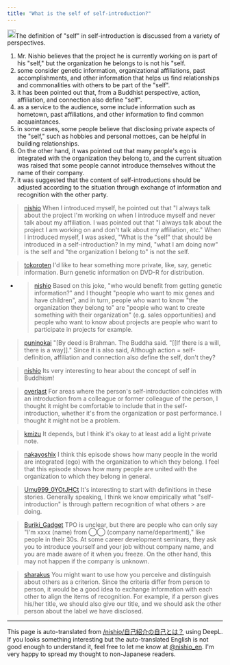 ```yaml
---
title: "What is the self of self-introduction?"
---
```


<img src='https://scrapbox.io/api/pages/nishio-en/claude/icon' alt='claude.icon' height="19.5"/>The definition of "self" in self-introduction is discussed from a variety of perspectives.
1. Mr. Nishio believes that the project he is currently working on is part of his "self," but the organization he belongs to is not his "self.
2. some consider genetic information, organizational affiliations, past accomplishments, and other information that helps us find relationships and commonalities with others to be part of the "self".
3. it has been pointed out that, from a Buddhist perspective, action, affiliation, and connection also define "self".
4. as a service to the audience, some include information such as hometown, past affiliations, and other information to find common acquaintances.
5. in some cases, some people believe that disclosing private aspects of the "self," such as hobbies and personal mottoes, can be helpful in building relationships.
6. On the other hand, it was pointed out that many people's ego is integrated with the organization they belong to, and the current situation was raised that some people cannot introduce themselves without the name of their company.
7. it was suggested that the content of self-introductions should be adjusted according to the situation through exchange of information and recognition with the other party.

> [nishio](https://twitter.com/nishio/status/1779201129185964298/quick_promote_web/intro) When I introduced myself, he pointed out that "I always talk about the project I'm working on when I introduce myself and never talk about my affiliation. I was pointed out that "I always talk about the project I am working on and don't talk about my affiliation, etc." When I introduced myself, I was asked, "What is the "self" that should be introduced in a self-introduction? In my mind, "what I am doing now" is the self and "the organization I belong to" is not the self.

> [tokoroten](https://twitter.com/tokoroten/status/1779228011822514642) I'd like to hear something more private, like, say, genetic information.
>  Burn genetic information on DVD-R for distribution.
- > [nishio](https://twitter.com/nishio/status/1779305728404287809) Based on this joke, "who would benefit from getting genetic information?" and I thought "people who want to mix genes and have children", and in turn, people who want to know "the organization they belong to" are "people who want to create something with their organization" (e.g. sales opportunities) and people who want to know about projects are people who want to participate in projects for example.

> [puninokai](https://twitter.com/puninokai/status/1779315653515899099) "[By deed is Brahman. The Buddha said.
>  "[[If there is a will, there is a way]]." Since it is also said,
>  Although action = self-definition, affiliation and connection also define the self, don't they?

> [nishio](https://twitter.com/nishio/status/1779317793806242296) Its very interesting to hear about the concept of self in Buddhism!

> [overlast](https://twitter.com/overlast/status/1779295356016382183) For areas where the person's self-introduction coincides with an introduction from a colleague or former colleague of the person, I thought it might be comfortable to include that in the self-introduction, whether it's from the organization or past performance. I thought it might not be a problem.

> [kmizu](https://twitter.com/kmizu/status/1779329381959364844) It depends, but I think it's okay to at least add a light private note.

> [nakayoshix](https://twitter.com/nakayoshix/status/1779412295065743410) I think this episode shows how many people in the world are integrated (ego) with the organization to which they belong. I feel that this episode shows how many people are united with the organization to which they belong in general.

> [Umu999_0YOtJHCt](https://twitter.com/Umu999_0YOtJHCt/status/1779493709643686060) It's interesting to start with definitions in these stories.
>  Generally speaking, I think we know empirically what "self-introduction" is through pattern recognition of what others > are doing.

> [Buriki_Gadget](https://twitter.com/Buriki_Gadget/status/1779215764547154280) TPO is unclear, but there are people who can only say "I'm xxxx (name) from ◯◯ (company name/department)," like people in their 30s. At some career development seminars, they ask you to introduce yourself and your job without company name, and you are made aware of it when you freeze. On the other hand, this may not happen if the company is unknown.

> [sharakus](https://twitter.com/sharakus/status/1779381760331304972) You might want to use how you perceive and distinguish about others as a criterion. Since the criteria differ from person to person, it would be a good idea to exchange information with each other to align the items of recognition. For example, if a person gives his/her title, we should also give our title, and we should ask the other person about the label we have disclosed.

---
This page is auto-translated from [/nishio/自己紹介の自己とは？](https://scrapbox.io/nishio/自己紹介の自己とは？) using DeepL. If you looks something interesting but the auto-translated English is not good enough to understand it, feel free to let me know at [@nishio_en](https://twitter.com/nishio_en). I'm very happy to spread my thought to non-Japanese readers.